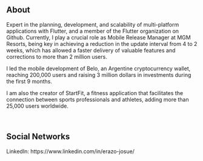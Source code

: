 <h2>About</h2>
<p> 
Expert in the planning, development, and scalability of multi-platform applications with Flutter, and a member of the Flutter organization on Github. Currently, I play a crucial role as Mobile Release Manager at MGM Resorts, being key in achieving a reduction in the update interval from 4 to 2 weeks, which has allowed a faster delivery of valuable features and corrections to more than 2 million users.

I led the mobile development of Belo, an Argentine cryptocurrency wallet, reaching 200,000 users and raising 3 million dollars in investments during the first 9 months.

I am also the creator of StartFit, a fitness application that facilitates the connection between sports professionals and athletes, adding more than 25,000 users worldwide.

<br>
<h2>Social Networks</h2>
LinkedIn: https://www.linkedin.com/in/erazo-josue/
